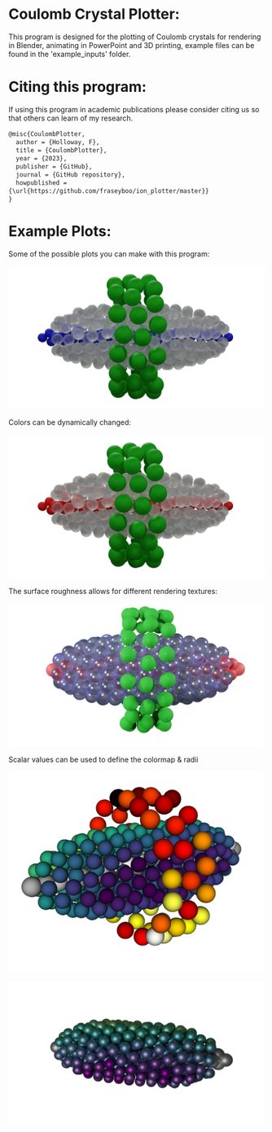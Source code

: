 # Coulomb Crystal Plotter:

This program is designed for the plotting of Coulomb crystals for rendering in Blender, animating in PowerPoint and 3D printing, example files can be found in the 'example_inputs' folder.


# Citing this program:
If using this program in academic publications please consider citing us so that others can learn of my research. 
```
@misc{CoulombPlotter,
  author = {Holloway, F},
  title = {CoulombPlotter},
  year = {2023},
  publisher = {GitHub},
  journal = {GitHub repository},
  howpublished = {\url{https://github.com/fraseyboo/ion_plotter/master}}
}
```

# Example Plots:

Some of the possible plots you can make with this program:

![Screenshot](plots/crystal_blue.png)

Colors can be dynamically changed:

![Screenshot](plots/glass_crystal.png)

The surface roughness allows for different rendering textures:

![Screenshot](plots/glass_crystal_2.png)

Scalar values can be used to define the colormap & radii

![Screenshot](plots/vtk_render.png)


![Screenshot](plots/viridis.png)
